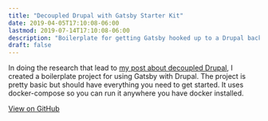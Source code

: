 ```yaml
---
title: "Decoupled Drupal with Gatsby Starter Kit"
date: 2019-04-05T17:10:08-06:00
lastmod: 2019-07-14T17:10:08-06:00
description: "Boilerplate for getting Gatsby hooked up to a Drupal backend."
draft: false
---
```


In doing the research that lead to [my post about decoupled Drupal](/posts/building-decoupled-drupal-sites-2019), I created a boilerplate project for using Gatsby with Drupal. The project is pretty basic but should have everything you need to get started. It uses docker-compose so you can run it anywhere you have docker installed.

[View on GitHub](https://github.com/favish/drupal-gatsby)